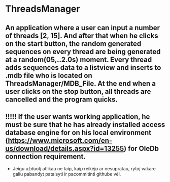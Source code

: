 # ThreadsManager

An application where a user can input a number of threads [2, 15]. And after that when he clicks on the start button, the random generated sequences on every thread are being generated at a random(05,..2.0s) moment.
Every thread adds sequences data to a listview and inserts to .mdb file who is located on ThreadsManager/MDB_File.
At the end when a user clicks on the stop button, all threads are cancelled and the program quicks.
---------------
!!!!!
If the user wants working application, he must be sure that he has already installed access database engine for on his
local environment (https://www.microsoft.com/en-us/download/details.aspx?id=13255) for OleDb connection requirement.
---------------
* Jeigu užduotį atlikau ne taip, kaip reikėjo ar nesupratau, rytoj vakare galiu pabandyt pataisyti ir pacommitinti githube vėl.
